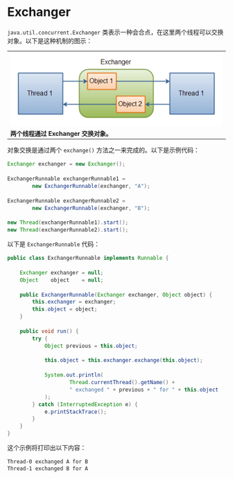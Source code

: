 # Exchanger

`java.util.concurrent.Exchanger` 类表示一种会合点，在这里两个线程可以交换对象。以下是这种机制的图示：

|  |
| --- |
| ![img](./image/exchanger.png) |
| **两个线程通过 Exchanger 交换对象。** |

对象交换是通过两个 `exchange()` 方法之一来完成的。以下是示例代码：

```java
Exchanger exchanger = new Exchanger();

ExchangerRunnable exchangerRunnable1 =
        new ExchangerRunnable(exchanger, "A");

ExchangerRunnable exchangerRunnable2 =
        new ExchangerRunnable(exchanger, "B");

new Thread(exchangerRunnable1).start();
new Thread(exchangerRunnable2).start();
```

以下是 `ExchangerRunnable` 代码：

```java
public class ExchangerRunnable implements Runnable {

    Exchanger exchanger = null;
    Object    object    = null;

    public ExchangerRunnable(Exchanger exchanger, Object object) {
        this.exchanger = exchanger;
        this.object = object;
    }

    public void run() {
        try {
            Object previous = this.object;

            this.object = this.exchanger.exchange(this.object);

            System.out.println(
                    Thread.currentThread().getName() +
                    " exchanged " + previous + " for " + this.object
            );
        } catch (InterruptedException e) {
            e.printStackTrace();
        }
    }
}
```

这个示例将打印出以下内容：

```
Thread-0 exchanged A for B
Thread-1 exchanged B for A
```


